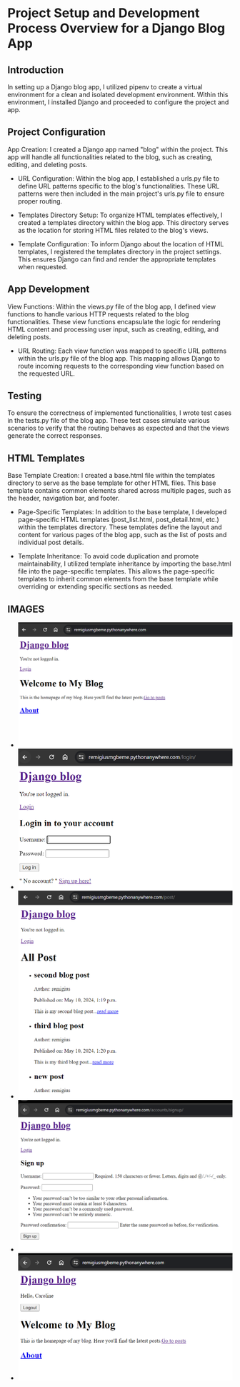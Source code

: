# Project Setup and Development Process Overview for a Django Blog App

## Introduction
In setting up a Django blog app, I utilized pipenv to create a virtual environment for a clean and isolated development environment. Within this environment, I installed Django and proceeded to configure the project and app.

## Project Configuration
App Creation: I created a Django app named "blog" within the project. This app will handle all functionalities related to the blog, such as creating, editing, and deleting posts.

* URL Configuration: Within the blog app, I established a urls.py file to define URL patterns specific to the blog's functionalities. These URL patterns were then included in the main project's urls.py file to ensure proper routing.

* Templates Directory Setup: To organize HTML templates effectively, I created a templates directory within the blog app. This directory serves as the location for storing HTML files related to the blog's views.

* Template Configuration: To inform Django about the location of HTML templates, I registered the templates directory in the project settings. This ensures Django can find and render the appropriate templates when requested.

## App Development
View Functions: Within the views.py file of the blog app, I defined view functions to handle various HTTP requests related to the blog functionalities. These view functions encapsulate the logic for rendering HTML content and processing user input, such as creating, editing, and deleting posts.

* URL Routing: Each view function was mapped to specific URL patterns within the urls.py file of the blog app. This mapping allows Django to route incoming requests to the corresponding view function based on the requested URL.

## Testing
To ensure the correctness of implemented functionalities, I wrote test cases in the tests.py file of the blog app. These test cases simulate various scenarios to verify that the routing behaves as expected and that the views generate the correct responses.

## HTML Templates
Base Template Creation: I created a base.html file within the templates directory to serve as the base template for other HTML files. This base template contains common elements shared across multiple pages, such as the header, navigation bar, and footer.

* Page-Specific Templates: In addition to the base template, I developed page-specific HTML templates (post_list.html, post_detail.html, etc.) within the templates directory. These templates define the layout and content for various pages of the blog app, such as the list of posts and individual post details.

* Template Inheritance: To avoid code duplication and promote maintainability, I utilized template inheritance by importing the base.html file into the page-specific templates. This allows the page-specific templates to inherit common elements from the base template while overriding or extending specific sections as needed.

## IMAGES
* ![ALT TEXT](images/home.PNG)
* ![ALT TEXT](images/login.PNG)
* ![ALT TEXT](images/post.PNG)
* ![ALT TEXT](images/signup.PNG)
* ![ALT TEXT](images/user.PNG)